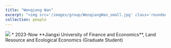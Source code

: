 ```yaml
---
title: "Wenqiang Wan"
excerpt: "<img src='/images/group/WenqiangWan_small.jpg' class='rounded-corners'><br/>Graduate Student (2023)"
collection: people
---
```

<img src='/images/group/WenqiangWan_small.jpg' class='rounded-corners'>
* 2023-Now **Jiangxi University of Finance and Economics**, Land Resource and Ecological Economics (Graduate Student)
